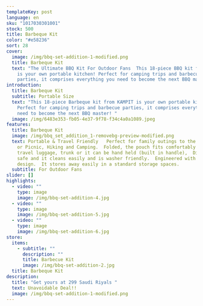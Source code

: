 ```yaml
---
templateKey: post
language: en
sku: "1017030301001"
stock: 500
title: Barbeque Kit
color: "#e58236"
sort: 28
cover:
  image: /img/bbq-set-addition-1-modified.png
  title: Barbeque Kit
  text: "The Ultimate BBQ Kit For Outdoor Fans  This 18-piece BBQ kit from KAMPIT
    is your own portable kitchen! Perfect for camping trips and barbecue
    parties, it comprises everything you need to become the next BBQ master! "
introduction:
  title: Barbeque Kit
  subtitle: Portable Size
  text: "This 18-piece Barbeque kit from KAMPIT is your own portable kitchen!
    Perfect for camping trips and barbecue parties, it comprises everything you
    need to become the next BBQ master! "
  image: /img/6483e353-fb05-4e37-9f78-f34c4a0a1089.jpeg
features:
  title: Barbeque Kit
  image: /img/bbq_set_addition_1-removebg-preview-modified.png
  text: Portable & Travel Friendly   Perfect for family outings to the Beach, Park
    or Picnic, Hiking and Camping.  Folded, the pouch fits comfortably into
    travel luggage, trunk or it can be hand held (built in handle),  Dishwasher
    safe and it cleans easily and is washer friendly.  Engineered with a sleek
    design.  It stores away easily in a standard storage spaces.
  subtitle: For Outdoor Fans
slider: []
highlights:
  - video: ""
    type: image
    image: /img/bbq-set-addition-4.jpg
  - video: ""
    type: image
    image: /img/bbq-set-addition-5.jpg
  - video: ""
    type: image
    image: /img/bbq-set-addition-6.jpg
store:
  items:
    - subtitle: ""
      description: ""
      title: Barbecue Kit
      image: /img/bbq-set-addition-2.jpg
  title: Barbeque Kit
description:
  title: "Get yours at 299 Saudi Riyals "
  text: Unavoidable Deal!!
  image: /img/bbq-set-addition-1-modified.png
---
```

